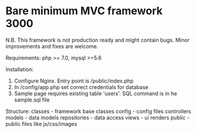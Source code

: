 <h1>Bare minimum MVC framework 3000</h1>

N.B. This framework is not production ready and might contain bugs. Minor improvements and fixes are welcome.

Requirements:
php >= 7.0, mysql >=5.6
        
Installation:
1. Configure Nginx. Entry point is /public/index.php
2. In /config/app.php set correct credentials for database
3. Sample page requires existing table 'users'. SQL command is in he sample.sql file

Structure:
    classes - framework base classes
    config - config files
    controllers
    models - data models
    repositories - data access
    views - ui renders
    public - public files like js/css/images
